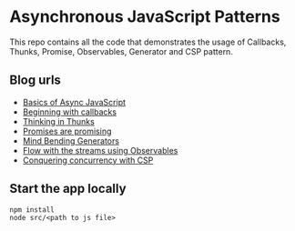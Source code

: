 # Asynchronous JavaScript Patterns
This repo contains all the code that demonstrates the usage of Callbacks, Thunks, Promise,
Observables, Generator and CSP pattern.

## Blog urls
* [Basics of Async JavaScript](https://medium.com/@ladvishal1985javascript-asynchronous-patterns-demystified-part-1-basics-of-async-javascript-cc9b1ec38701)
* [Beginning with callbacks](https://medium.com/@ladvishal1985/javascript-patterns-to-tackle-asynchronicity-part-2-beginning-with-callbacks-83d9806aea99)
* [Thinking in Thunks](https://medium.com/@ladvishal1985/javascript-patterns-to-tackle-asynchronicity-part-3-thinking-in-thunks-82045531d89a)
* [Promises are promising](https://medium.com/@ladvishal1985/javascript-patterns-to-tackle-asynchronicity-promises-are-promising-b1468abaeb41)
* [Mind Bending Generators](https://medium.com/@ladvishal1985/javascript-patterns-to-tackle-asynchronicity-part-5-mind-bending-generators-9bb8e3cc170f)
* [Flow with the streams using Observables](https://medium.com/@ladvishal1985/javascript-asynchronous-patterns-demystified-part-6-flow-with-streams-using-observables-5e84fd2e4552)
* [Conquering concurrency with CSP](https://medium.com/@ladvishal1985/javascript-patterns-to-coordinate-concurrency-part-7-conquering-concurrency-with-csp-7248e3037132)




## Start the app locally
```
npm install
node src/<path to js file>
```


